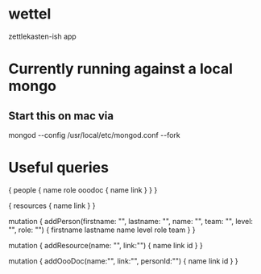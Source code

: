 # wettel
zettlekasten-ish app


# Currently running against a local mongo

## Start this on mac via

mongod --config /usr/local/etc/mongod.conf --fork

# Useful queries

{
  people {
    name
    role
    ooodoc {
      name
      link
    }
  }
}

{
  resources {
    name
    link
  }
}

mutation {
  addPerson(firstname: "", lastname: "", name: "", team: "", level: "", role: "") {
    firstname
    lastname
    name
    level
    role
    team
  }
}

mutation {
  addResource(name: "", link:"") {
    name
    link
    id
  }
}


mutation {
  addOooDoc(name:"", link:"", personId:"") {
    name
    link
    id
  }
}
